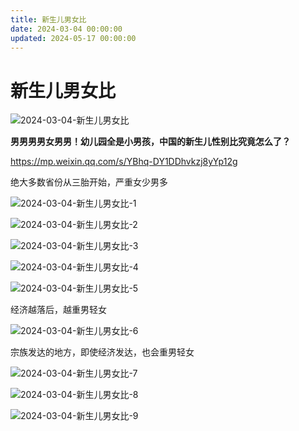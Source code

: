 ```yaml
---
title: 新生儿男女比
date: 2024-03-04 00:00:00
updated: 2024-05-17 00:00:00
---
```


# 新生儿男女比

![2024-03-04-新生儿男女比](assets/2024-03-04-新生儿男女比.png)

**男男男男女男男！幼儿园全是小男孩，中国的新生儿性别比究竟怎么了？**

https://mp.weixin.qq.com/s/YBhq-DY1DDhvkzj8yYp12g

绝大多数省份从三胎开始，严重女少男多

![2024-03-04-新生儿男女比-1](assets/2024-03-04-新生儿男女比-1.png)

![2024-03-04-新生儿男女比-2](assets/2024-03-04-新生儿男女比-2.png)

![2024-03-04-新生儿男女比-3](assets/2024-03-04-新生儿男女比-3.png)

![2024-03-04-新生儿男女比-4](assets/2024-03-04-新生儿男女比-4.png)

![2024-03-04-新生儿男女比-5](assets/2024-03-04-新生儿男女比-5.png)

经济越落后，越重男轻女

![2024-03-04-新生儿男女比-6](assets/2024-03-04-新生儿男女比-6.png)

宗族发达的地方，即使经济发达，也会重男轻女

![2024-03-04-新生儿男女比-7](assets/2024-03-04-新生儿男女比-7.png)

![2024-03-04-新生儿男女比-8](assets/2024-03-04-新生儿男女比-8.png)

![2024-03-04-新生儿男女比-9](assets/2024-03-04-新生儿男女比-9.png)

